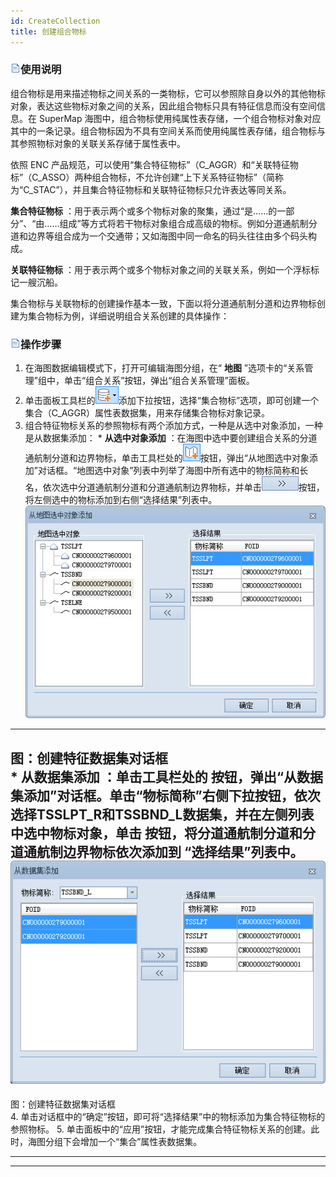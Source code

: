 ```yaml
---
id: CreateCollection
title: 创建组合物标
---
```

### ![](../../../../img/read.gif)使用说明

组合物标是用来描述物标之间关系的一类物标，它可以参照除自身以外的其他物标对象，表达这些物标对象之间的关系，因此组合物标只具有特征信息而没有空间信息。在
SuperMap
海图中，组合物标使用纯属性表存储，一个组合物标对象对应其中的一条记录。组合物标因为不具有空间关系而使用纯属性表存储，组合物标与其参照物标对象的关联关系存储于属性表中。

依照 ENC
产品规范，可以使用“集合特征物标”（C_AGGR）和“关联特征物标”（C_ASSO）两种组合物标，不允许创建“上下关系特征物标”（简称为“C_STAC”），并且集合特征物标和关联特征物标只允许表达等同关系。

**集合特征物标**
：用于表示两个或多个物标对象的聚集，通过“是……的一部分”、“由……组成”等方式将若干物标对象组合成高级的物标。例如分道通航制分道和边界等组合成为一个交通带；又如海图中同一命名的码头往往由多个码头构成。

**关联特征物标** ：用于表示两个或多个物标对象之间的关联关系，例如一个浮标标记一艘沉船。

集合物标与关联物标的创建操作基本一致，下面以将分道通航制分道和边界物标创建为集合物标为例，详细说明组合关系创建的具体操作：

### ![](../../../../img/read.gif)操作步骤

  1. 在海图数据编辑模式下，打开可编辑海图分组，在“ **地图** ”选项卡的“关系管理”组中，单击“组合关系”按钮，弹出“组合关系管理”面板。
  2. 单击面板工具栏的![](../../../../img/AddDataButton3.png)添加下拉按钮，选择“集合物标”选项，即可创建一个集合（C_AGGR）属性表数据集，用来存储集合物标对象记录。
  3. 组合特征物标关系的参照物标有两个添加方式，一种是从选中对象添加，一种是从数据集添加： 
    * **从选中对象添加** ：在海图中选中要创建组合关系的分道通航制分道和边界物标，单击工具栏处的![](../../../../img/Add2.png)按钮，弹出“从地图选中对象添加”对话框。“地图选中对象”列表中列举了海图中所有选中的物标简称和长名，依次选中分道通航制分道和分道通航制边界物标，并单击![](../../../../img/Add3.png)按钮，将左侧选中的物标添加到右侧“选择结果”列表中。 
![](../img/AddFromSelection.jpg)  
---  
图：创建特征数据集对话框  
    * **从数据集添加** ：单击工具栏处的 按钮，弹出“从数据集添加”对话框。单击“物标简称”右侧下拉按钮，依次选择TSSLPT_R和TSSBND_L数据集，并在左侧列表中选中物标对象，单击 按钮，将分道通航制分道和分道通航制边界物标依次添加到 “选择结果”列表中。
![](../img/AddFromDataset.jpg)  
---  
图：创建特征数据集对话框  
  4. 单击对话框中的“确定”按钮，即可将“选择结果”中的物标添加为集合特征物标的参照物标。
  5. 单击面板中的“应用”按钮，才能完成集合特征物标关系的创建。此时，海图分组下会增加一个“集合”属性表数据集。

* * *

[](http://www.supermap.com)  
  
---

